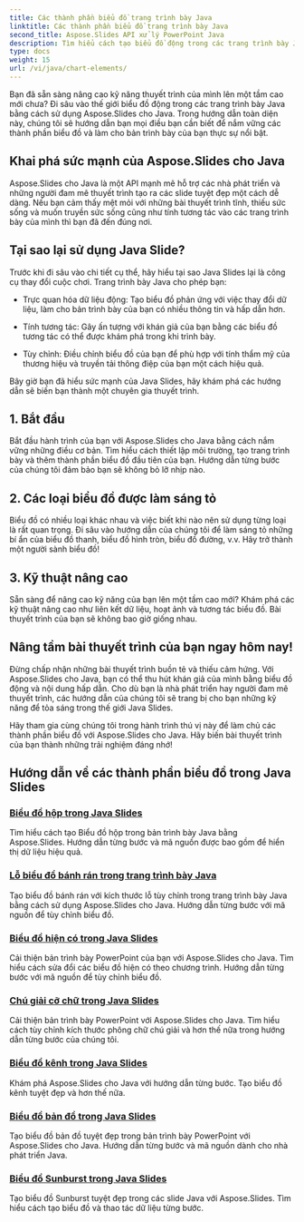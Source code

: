 ```yaml
---
title: Các thành phần biểu đồ trang trình bày Java
linktitle: Các thành phần biểu đồ trang trình bày Java
second_title: Aspose.Slides API xử lý PowerPoint Java
description: Tìm hiểu cách tạo biểu đồ động trong các trang trình bày Java bằng Aspose.Slides cho Java với các hướng dẫn toàn diện của chúng tôi. Hãy nâng cao kỹ năng thuyết trình của bạn ngay hôm nay!
type: docs
weight: 15
url: /vi/java/chart-elements/
---
```


Bạn đã sẵn sàng nâng cao kỹ năng thuyết trình của mình lên một tầm cao mới chưa? Đi sâu vào thế giới biểu đồ động trong các trang trình bày Java bằng cách sử dụng Aspose.Slides cho Java. Trong hướng dẫn toàn diện này, chúng tôi sẽ hướng dẫn bạn mọi điều bạn cần biết để nắm vững các thành phần biểu đồ và làm cho bản trình bày của bạn thực sự nổi bật.

## Khai phá sức mạnh của Aspose.Slides cho Java

Aspose.Slides cho Java là một API mạnh mẽ hỗ trợ các nhà phát triển và những người đam mê thuyết trình tạo ra các slide tuyệt đẹp một cách dễ dàng. Nếu bạn cảm thấy mệt mỏi với những bài thuyết trình tĩnh, thiếu sức sống và muốn truyền sức sống cũng như tính tương tác vào các trang trình bày của mình thì bạn đã đến đúng nơi.

## Tại sao lại sử dụng Java Slide?

Trước khi đi sâu vào chi tiết cụ thể, hãy hiểu tại sao Java Slides lại là công cụ thay đổi cuộc chơi. Trang trình bày Java cho phép bạn:

- Trực quan hóa dữ liệu động: Tạo biểu đồ phản ứng với việc thay đổi dữ liệu, làm cho bản trình bày của bạn có nhiều thông tin và hấp dẫn hơn.

- Tính tương tác: Gây ấn tượng với khán giả của bạn bằng các biểu đồ tương tác có thể được khám phá trong khi trình bày.

- Tùy chỉnh: Điều chỉnh biểu đồ của bạn để phù hợp với tính thẩm mỹ của thương hiệu và truyền tải thông điệp của bạn một cách hiệu quả.

Bây giờ bạn đã hiểu sức mạnh của Java Slides, hãy khám phá các hướng dẫn sẽ biến bạn thành một chuyên gia thuyết trình.

## 1. Bắt đầu

Bắt đầu hành trình của bạn với Aspose.Slides cho Java bằng cách nắm vững những điều cơ bản. Tìm hiểu cách thiết lập môi trường, tạo trang trình bày và thêm thành phần biểu đồ đầu tiên của bạn. Hướng dẫn từng bước của chúng tôi đảm bảo bạn sẽ không bỏ lỡ nhịp nào.

## 2. Các loại biểu đồ được làm sáng tỏ

Biểu đồ có nhiều loại khác nhau và việc biết khi nào nên sử dụng từng loại là rất quan trọng. Đi sâu vào hướng dẫn của chúng tôi để làm sáng tỏ những bí ẩn của biểu đồ thanh, biểu đồ hình tròn, biểu đồ đường, v.v. Hãy trở thành một người sành biểu đồ!

## 3. Kỹ thuật nâng cao

Sẵn sàng để nâng cao kỹ năng của bạn lên một tầm cao mới? Khám phá các kỹ thuật nâng cao như liên kết dữ liệu, hoạt ảnh và tương tác biểu đồ. Bài thuyết trình của bạn sẽ không bao giờ giống nhau.

## Nâng tầm bài thuyết trình của bạn ngay hôm nay!

Đừng chấp nhận những bài thuyết trình buồn tẻ và thiếu cảm hứng. Với Aspose.Slides cho Java, bạn có thể thu hút khán giả của mình bằng biểu đồ động và nội dung hấp dẫn. Cho dù bạn là nhà phát triển hay người đam mê thuyết trình, các hướng dẫn của chúng tôi sẽ trang bị cho bạn những kỹ năng để tỏa sáng trong thế giới Java Slides.

Hãy tham gia cùng chúng tôi trong hành trình thú vị này để làm chủ các thành phần biểu đồ với Aspose.Slides cho Java. Hãy biến bài thuyết trình của bạn thành những trải nghiệm đáng nhớ!
## Hướng dẫn về các thành phần biểu đồ trong Java Slides
### [Biểu đồ hộp trong Java Slides](./box-chart-java-slides/)
Tìm hiểu cách tạo Biểu đồ hộp trong bản trình bày Java bằng Aspose.Slides. Hướng dẫn từng bước và mã nguồn được bao gồm để hiển thị dữ liệu hiệu quả.
### [Lỗ biểu đồ bánh rán trong trang trình bày Java](./doughnut-chart-hole-java-slides/)
Tạo biểu đồ bánh rán với kích thước lỗ tùy chỉnh trong trang trình bày Java bằng cách sử dụng Aspose.Slides cho Java. Hướng dẫn từng bước với mã nguồn để tùy chỉnh biểu đồ.
### [Biểu đồ hiện có trong Java Slides](./existing-chart-java-slides/)
Cải thiện bản trình bày PowerPoint của bạn với Aspose.Slides cho Java. Tìm hiểu cách sửa đổi các biểu đồ hiện có theo chương trình. Hướng dẫn từng bước với mã nguồn để tùy chỉnh biểu đồ.
### [Chú giải cỡ chữ trong Java Slides](./font-size-legend-java-slides/)
Cải thiện bản trình bày PowerPoint với Aspose.Slides cho Java. Tìm hiểu cách tùy chỉnh kích thước phông chữ chú giải và hơn thế nữa trong hướng dẫn từng bước của chúng tôi.
### [Biểu đồ kênh trong Java Slides](./funnel-chart-java-slides/)
Khám phá Aspose.Slides cho Java với hướng dẫn từng bước. Tạo biểu đồ kênh tuyệt đẹp và hơn thế nữa.
### [Biểu đồ bản đồ trong Java Slides](./map-chart-java-slides/)
Tạo biểu đồ bản đồ tuyệt đẹp trong bản trình bày PowerPoint với Aspose.Slides cho Java. Hướng dẫn từng bước và mã nguồn dành cho nhà phát triển Java.
### [Biểu đồ Sunburst trong Java Slides](./sunburst-chart-java-slides/)
Tạo biểu đồ Sunburst tuyệt đẹp trong các slide Java với Aspose.Slides. Tìm hiểu cách tạo biểu đồ và thao tác dữ liệu từng bước.